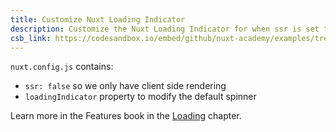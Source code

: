 ```yaml
---
title: Customize Nuxt Loading Indicator
description: Customize the Nuxt Loading Indicator for when ssr is set to false
csb_link: https://codesandbox.io/embed/github/nuxt-academy/examples/tree/master/loading/customize-loading-indicator?fontsize=14&hidenavigation=1&module=%2Fnuxt.config.js&theme=dark&view=editor
---
```


<example-intro></example-intro>

`nuxt.config.js` contains:

- `ssr: false` so we only have client side rendering
- `loadingIndicator` property to modify the default spinner

<alert type="next">

Learn more in the Features book in the [Loading](/docs/2.x/features/loading) chapter.

</alert>

<code-sandbox :src="csb_link"></code-sandbox>
